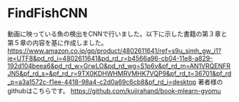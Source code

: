 # FindFishCNN
動画に映っている魚の検出をCNNで行いました。以下に示した書籍の第３章と第５章の内容を基に作成しました。
https://www.amazon.co.jp/gp/product/4802611641/ref=s9u_simh_gw_i1?ie=UTF8&pd_rd_i=4802611641&pd_rd_r=b4566a96-cb04-11e8-a829-192d104beea6&pd_rd_w=GrwLO&pd_rd_wg=S1p6v&pf_rd_m=AN1VRQENFRJN5&pf_rd_s=&pf_rd_r=9TX0KDHWHMRVMHK7VQP9&pf_rd_t=36701&pf_rd_p=a3a1572c-f1ee-4418-98a4-c2d0a69c6cb8&pf_rd_i=desktop
著者様のgithubはこちらです。
https://github.com/kujirahand/book-mlearn-gyomu
